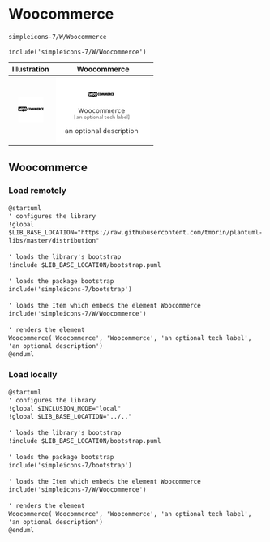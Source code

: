 # Woocommerce


```text
simpleicons-7/W/Woocommerce
```

```text
include('simpleicons-7/W/Woocommerce')
```



| Illustration | Woocommerce |
| :---: | :---: |
| ![illustration for Illustration](../../simpleicons-7/W/Woocommerce.png) | ![illustration for Woocommerce](../../simpleicons-7/W/Woocommerce.Local.png) |




## Woocommerce

### Load remotely
```plantuml
@startuml
' configures the library
!global $LIB_BASE_LOCATION="https://raw.githubusercontent.com/tmorin/plantuml-libs/master/distribution"

' loads the library's bootstrap
!include $LIB_BASE_LOCATION/bootstrap.puml

' loads the package bootstrap
include('simpleicons-7/bootstrap')

' loads the Item which embeds the element Woocommerce
include('simpleicons-7/W/Woocommerce')

' renders the element
Woocommerce('Woocommerce', 'Woocommerce', 'an optional tech label', 'an optional description')
@enduml
```

### Load locally
```plantuml
@startuml
' configures the library
!global $INCLUSION_MODE="local"
!global $LIB_BASE_LOCATION="../.."

' loads the library's bootstrap
!include $LIB_BASE_LOCATION/bootstrap.puml

' loads the package bootstrap
include('simpleicons-7/bootstrap')

' loads the Item which embeds the element Woocommerce
include('simpleicons-7/W/Woocommerce')

' renders the element
Woocommerce('Woocommerce', 'Woocommerce', 'an optional tech label', 'an optional description')
@enduml
```

